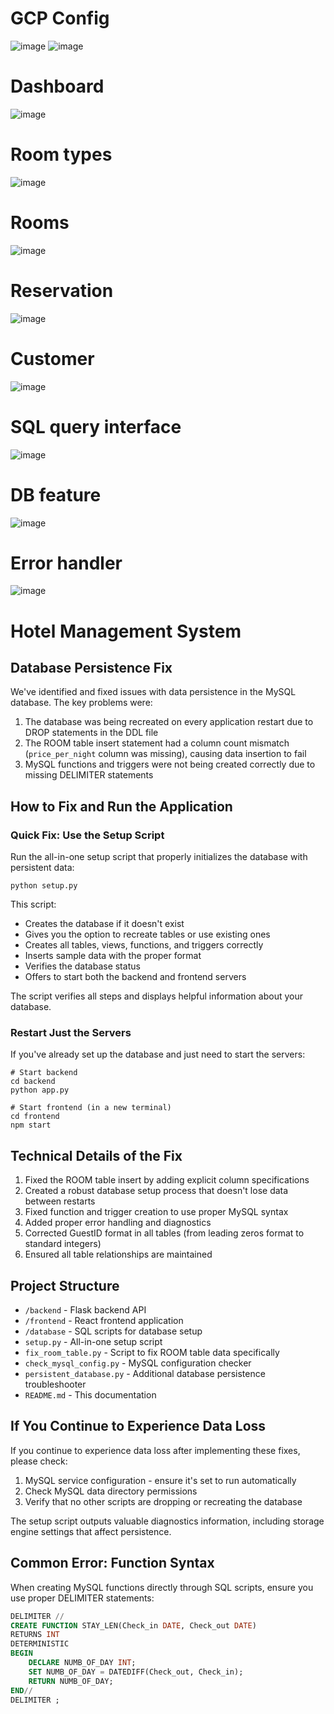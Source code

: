 # GCP Config
![image](https://github.com/user-attachments/assets/68967cda-a9e7-4f0f-8eff-e93de6f1eb7a)
![image](https://github.com/user-attachments/assets/f22240ec-3780-495e-bd08-40a6de9a2c6e)



# Dashboard
![image](https://github.com/user-attachments/assets/5fb69dac-8cef-4739-aa1c-16afa252023a)

# Room types
![image](https://github.com/user-attachments/assets/23ebb22e-107e-4051-b8b5-a82d5dc79f77)

# Rooms
![image](https://github.com/user-attachments/assets/64db4eb8-56f8-4352-8760-24816f562002)

# Reservation
![image](https://github.com/user-attachments/assets/1b2c8882-6e5f-4d31-9180-e733968beff1)

# Customer
![image](https://github.com/user-attachments/assets/520af431-ff07-4210-8cb1-961a801247d6)

# SQL query interface
![image](https://github.com/user-attachments/assets/9c83531c-b467-4d24-aae8-515cc5273a09)

# DB feature
![image](https://github.com/user-attachments/assets/84f990fe-de4f-4092-9af1-61c7f0b1456a)

# Error handler
![image](https://github.com/user-attachments/assets/9c451028-7d23-42a2-bafd-3c434b01e227)

# Hotel Management System

## Database Persistence Fix

We've identified and fixed issues with data persistence in the MySQL database. The key problems were:

1. The database was being recreated on every application restart due to DROP statements in the DDL file
2. The ROOM table insert statement had a column count mismatch (`price_per_night` column was missing), causing data insertion to fail
3. MySQL functions and triggers were not being created correctly due to missing DELIMITER statements

## How to Fix and Run the Application

### Quick Fix: Use the Setup Script

Run the all-in-one setup script that properly initializes the database with persistent data:

```
python setup.py
```

This script:
- Creates the database if it doesn't exist
- Gives you the option to recreate tables or use existing ones
- Creates all tables, views, functions, and triggers correctly
- Inserts sample data with the proper format
- Verifies the database status
- Offers to start both the backend and frontend servers

The script verifies all steps and displays helpful information about your database.

### Restart Just the Servers

If you've already set up the database and just need to start the servers:

```
# Start backend
cd backend
python app.py

# Start frontend (in a new terminal)
cd frontend
npm start
```

## Technical Details of the Fix

1. Fixed the ROOM table insert by adding explicit column specifications
2. Created a robust database setup process that doesn't lose data between restarts
3. Fixed function and trigger creation to use proper MySQL syntax
4. Added proper error handling and diagnostics 
5. Corrected GuestID format in all tables (from leading zeros format to standard integers)
6. Ensured all table relationships are maintained

## Project Structure

- `/backend` - Flask backend API
- `/frontend` - React frontend application
- `/database` - SQL scripts for database setup
- `setup.py` - All-in-one setup script
- `fix_room_table.py` - Script to fix ROOM table data specifically
- `check_mysql_config.py` - MySQL configuration checker
- `persistent_database.py` - Additional database persistence troubleshooter
- `README.md` - This documentation

## If You Continue to Experience Data Loss

If you continue to experience data loss after implementing these fixes, please check:

1. MySQL service configuration - ensure it's set to run automatically
2. Check MySQL data directory permissions 
3. Verify that no other scripts are dropping or recreating the database

The setup script outputs valuable diagnostics information, including storage engine settings that affect persistence.

## Common Error: Function Syntax

When creating MySQL functions directly through SQL scripts, ensure you use proper DELIMITER statements:

```sql
DELIMITER //
CREATE FUNCTION STAY_LEN(Check_in DATE, Check_out DATE) 
RETURNS INT
DETERMINISTIC
BEGIN
    DECLARE NUMB_OF_DAY INT;
    SET NUMB_OF_DAY = DATEDIFF(Check_out, Check_in);
    RETURN NUMB_OF_DAY;
END//
DELIMITER ;
``` 
